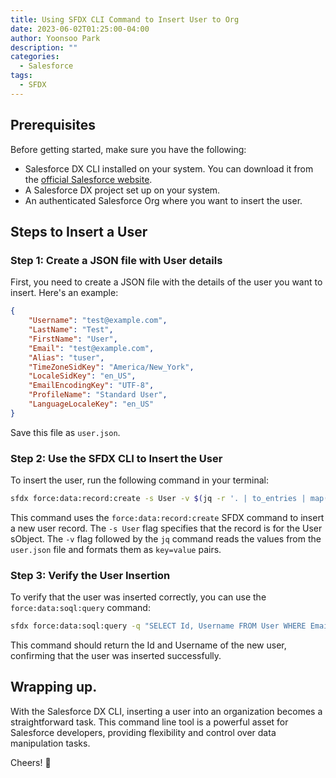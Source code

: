 ```yaml
---
title: Using SFDX CLI Command to Insert User to Org
date: 2023-06-02T01:25:00-04:00
author: Yoonsoo Park
description: ""
categories:
  - Salesforce
tags:
  - SFDX
---
```



## Prerequisites

Before getting started, make sure you have the following:

- Salesforce DX CLI installed on your system. You can download it from the [official Salesforce website](https://developer.salesforce.com/tools/sfdxcli).
- A Salesforce DX project set up on your system.
- An authenticated Salesforce Org where you want to insert the user.

## Steps to Insert a User

### Step 1: Create a JSON file with User details

First, you need to create a JSON file with the details of the user you want to insert. Here's an example:

```json
{
    "Username": "test@example.com",
    "LastName": "Test",
    "FirstName": "User",
    "Email": "test@example.com",
    "Alias": "tuser",
    "TimeZoneSidKey": "America/New_York",
    "LocaleSidKey": "en_US",
    "EmailEncodingKey": "UTF-8",
    "ProfileName": "Standard User",
    "LanguageLocaleKey": "en_US"
}
```

Save this file as `user.json`.

### Step 2: Use the SFDX CLI to Insert the User

To insert the user, run the following command in your terminal:

```bash
sfdx force:data:record:create -s User -v $(jq -r '. | to_entries | map("\(.key)=\(.value|tostring)") | join(" ")' user.json) --json
```

This command uses the `force:data:record:create` SFDX command to insert a new user record. The `-s User` flag specifies that the record is for the User sObject. The `-v` flag followed by the `jq` command reads the values from the `user.json` file and formats them as `key=value` pairs.

### Step 3: Verify the User Insertion

To verify that the user was inserted correctly, you can use the `force:data:soql:query` command:

```bash
sfdx force:data:soql:query -q "SELECT Id, Username FROM User WHERE Email = 'test@example.com'"
```

This command should return the Id and Username of the new user, confirming that the user was inserted successfully.

## Wrapping up.

With the Salesforce DX CLI, inserting a user into an organization becomes a straightforward task. This command line tool is a powerful asset for Salesforce developers, providing flexibility and control over data manipulation tasks.


Cheers! 🍺
